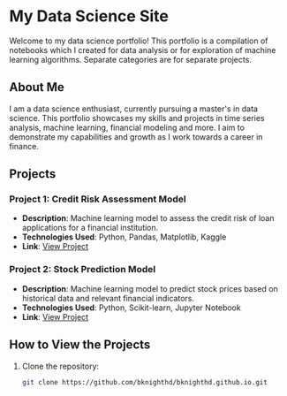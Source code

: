 # My Data Science Site

Welcome to my data science portfolio! This portfolio is a compilation of notebooks which I created for data analysis or for exploration of machine learning algorithms. Separate categories are for separate projects.

## About Me

I am a data science enthusiast, currently pursuing a master's in data science. This portfolio showcases my skills and projects in time series analysis, machine learning, financial modeling and more. I aim to demonstrate my capabilities and growth as I work towards a career in finance.

## Projects

### Project 1: Credit Risk Assessment Model
- **Description**: Machine learning model to assess the credit risk of loan applications for a financial institution.
- **Technologies Used**: Python, Pandas, Matplotlib, Kaggle
- **Link**: [View Project](link_to_notebook_1)

### Project 2: Stock Prediction Model
- **Description**: Machine learning model to predict stock prices based on historical data and relevant financial indicators.
- **Technologies Used**: Python, Scikit-learn, Jupyter Notebook
- **Link**: [View Project](link_to_notebook_2)

<!-- Add more projects as needed -->

## How to View the Projects

1. Clone the repository:
   ```bash
   git clone https://github.com/bknighthd/bknighthd.github.io.git

